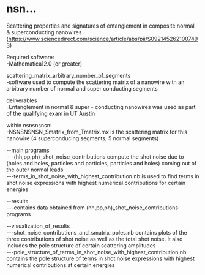 # nsn...
Scattering properties and signatures of entanglement in composite normal & superconducting nanowires (https://www.sciencedirect.com/science/article/abs/pii/S0921452621007493)

Required software:<br />
-Mathematica12.0 (or greater)<br />

scattering_matrix_arbitrary_number_of_segments<br />
-software used to compute the scattering matrix of a nanowire with an arbitrary number of normal and super conducting segments<br />

deliverables<br />
-Entanglement in normal & super - conducting nanowires was used as part of the qualifying exam in UT Austin<br />

within nsnsnsnsn:<br />
-NSNSNSNSN_Smatrix_from_Tmatrix.mx is the scattering matrix for this nanowire (4 superconducing segments, 5 normal segments)<br />

--main programs<br />
---(hh,pp,ph)_shot_noise_contributions compute the shot noise due to (holes and holes, particles and particles, particles and holes) coming out of the outer normal leads<br />
---terms_in_shot_noise_with_highest_contribution.nb is used to find terms in shot noise expressions with highest numerical contributions for certain energies<br />

--results<br />
---contains data obtained from (hh,pp,ph)_shot_noise_contributions programs<br />

--visualization_of_results<br />
---shot_noise_contributions_and_smatrix_poles.nb contains plots of the three contributions of shot noise as well as the total shot noise. It also includes the pole structure of certain scattering amplitudes<br />
---pole_structure_of_terms_in_shot_noise_with_highest_contribution.nb contains the pole structure of terms in shot noise expressions with highest numerical contributions at certain energies<br />

